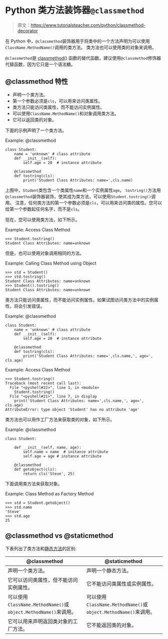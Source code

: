 # Python 类方法装饰器`@classmethod`

> 原文：<https://www.tutorialsteacher.com/python/classmethod-decorator>

在 Python 中，`@classmethod`装饰器用于将类中的一个方法声明为可以使用`ClassName.MethodName()`调用的类方法。 类方法也可以使用类的对象来调用。

`@classmethod`是 [classmethod()](/python/classmethod-method) 函数的替代函数。建议使用`@classmethod`修饰器代替函数，因为它只是一个语法糖。

## @classmethod 特性

*   声明一个类方法。
*   第一个参数必须是`cls`，可以用来访问类属性。
*   类方法只能访问类属性，而不能访问实例属性。
*   可以使用`ClassName.MethodName()`和对象调用类方法。
*   它可以返回类的对象。

下面的示例声明了一个类方法。

Example: @classmethod 

```
class Student:
    name = 'unknown' # class attribute
    def __init__(self):
        self.age = 20  # instance attribute

    @classmethod
    def tostring(cls):
        print('Student Class Attributes: name=',cls.name) 
```

上图中，`Student`类包含一个类属性`name`和一个实例属性`age`。 `tostring()`方法用`@classmethod`装饰器装饰，使其成为类方法，可以使用`Student.tostring()`调用。 注意，任何类方法的第一个参数必须是`cls`，可以用来访问类的属性。您可以给第一个参数起任何名字，而不是`cls`。

现在，您可以使用类方法，如下所示。

Example: Access Class Method 

```
>>> Student.tostring()
Student Class Attributes: name=unknown 
```

但是，也可以使用对象调用相同的方法。

Example: Calling Class Method using Object 

```
>>> std = Student()
>>> std.tostring() 
Student Class Attributes: name=unknown
>>> Student().tostring() 
Student Class Attributes: name=unknown 
```

类方法只能访问类属性，而不能访问实例属性。如果试图访问类方法中的实例属性，将会引发错误。

Example: @classmethod 

```
class Student:
    name = 'unknown' # class attribute
    def __init__(self):
        self.age = 20  # instance attribute

    @classmethod
    def tostring(cls):
        print('Student Class Attributes: name=',cls.name,', age=', cls.age) 
```

Example: Access Class Method 

```
>>> Student.tostring()
Traceback (most recent call last):
  File "<pyshell#22>", line 1, in <module>
    Student.tostring()
  File "<pyshell#21>", line 7, in display
    print('Student Class Attributes: name=',cls.name,', age=', cls.age)
AttributeError: type object 'Student' has no attribute 'age' 
```

类方法也可以用作工厂方法来获取类的对象，如下所示。

Example: @classmethod 

```
class Student:

    def __init__(self, name, age):
        self.name = name  # instance attribute
        self.age = age # instance attribute

    @classmethod
    def getobject(cls):
        return cls('Steve', 25) 
```

下面调用类方法来获取对象。

Example: Class Method as Factory Method 

```
>>> std = Student.getobject()
>>> std.name
'Steve'    
>>> std.age
25 
```

## @classmethod vs @staticmethod

下表列出了类方法和[静态方法](/python/staticmethod-decorator)的区别:

| @classmethod | @staticmethod |
| --- | --- |
| 声明一个类方法。 | 声明一个静态方法。 |
| 它可以访问类属性，但不能访问实例属性。 | 它不能访问类属性或实例属性。 |
| 可以使用`ClassName.MethodName()`或`object.MethodName()`来调用。 | 可以使用`ClassName.MethodName()`或`object.MethodName()`来调用。 |
| 它可以用来声明返回类对象的工厂方法。 | 它不能返回类的对象。 |*******